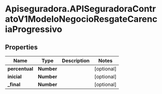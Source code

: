 # Apiseguradora.APISeguradoraContratoV1ModeloNegocioResgateCarenciaProgressivo

## Properties
Name | Type | Description | Notes
------------ | ------------- | ------------- | -------------
**percentual** | **Number** |  | [optional] 
**inicial** | **Number** |  | [optional] 
**_final** | **Number** |  | [optional] 



